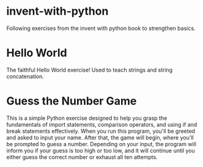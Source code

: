# invent-with-python
Following exercises from the invent with python book to strengthen basics.

# Hello World
The faithful Hello World exercise! Used to teach strings and string concatenation.

# Guess the Number Game
This is a simple Python exercise designed to help you grasp the fundamentals of import statements, comparison operators, and using if and break statements effectively. When you run this program, you'll be greeted and asked to input your name. After that, the game will begin, where you'll be prompted to guess a number. Depending on your input, the program will inform you if your guess is too high or too low, and it will continue until you either guess the correct number or exhaust all ten attempts.